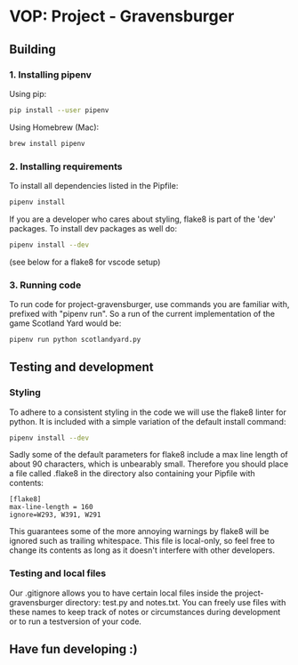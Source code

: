 # VOP: Project - Gravensburger

## Building
### 1. Installing pipenv

Using pip:
```bash
pip install --user pipenv
```

Using Homebrew (Mac):
```bash
brew install pipenv
```


### 2. Installing requirements

To install all dependencies listed in the Pipfile:
```bash
pipenv install
```

If you are a developer who cares about styling, flake8 is part of the 'dev' packages. To install dev packages as well do:
```bash
pipenv install --dev
```
(see below for a flake8 for vscode setup)

### 3. Running code

To run code for project-gravensburger, use commands you are familiar with, prefixed with "pipenv run". So a run of the current implementation of the game Scotland Yard would be:

```bash
pipenv run python scotlandyard.py
```

## Testing and development

### Styling

To adhere to a consistent styling in the code we will use the flake8 linter for python. It is included with a simple variation of the default install command:

```bash
pipenv install --dev
```

Sadly some of the default parameters for flake8 include a max line length of about 90 characters, which is unbearably small. Therefore you should place a file called .flake8 in the directory also containing your Pipfile with contents:

```
[flake8]
max-line-length = 160
ignore=W293, W391, W291
```

This guarantees some of the more annoying warnings by flake8 will be ignored such as trailing whitespace. This file is local-only, so feel free to change its contents as long as it doesn't interfere with other developers.

### Testing and local files
Our .gitignore allows you to have certain local files inside the project-gravensburger directory: test.py and notes.txt. You can freely use files with these names to keep track of notes or circumstances during development or to run a testversion of your code.

## Have fun developing :)